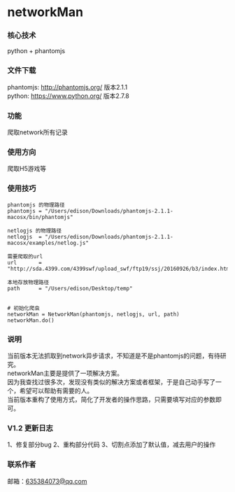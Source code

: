 # networkMan

### 核心技术
python + phantomjs

### 文件下载
phantomjs: http://phantomjs.org/ 版本2.1.1<br/>
python: https://www.python.org/ 版本2.7.8 

### 功能
爬取network所有记录
### 使用方向
爬取H5游戏等

### 使用技巧
    phantomjs 的物理路径
    phantomjs = "/Users/edison/Downloads/phantomjs-2.1.1-macosx/bin/phantomjs"
    
    netlogjs 的物理路径
    netlogjs  = "/Users/edison/Downloads/phantomjs-2.1.1-macosx/examples/netlog.js"
    
    需要爬取的url
    url       = "http://sda.4399.com/4399swf/upload_swf/ftp19/ssj/20160926/b3/index.htm"
    
    本地存放物理路径
    path      = "/Users/edison/Desktop/temp"
    

    # 初始化爬虫
    networkMan = NetworkMan(phantomjs, netlogjs, url, path)
    networkMan.do()




### 说明
当前版本无法抓取到network异步请求，不知道是不是phantomjs的问题，有待研究。<br/>
networkMan主要是提供了一项解决方案。<br/>
因为我查找过很多次，发现没有类似的解决方案或者框架，于是自己动手写了一个，希望可以帮助有需要的人。<br>
当前版本重构了使用方式，简化了开发者的操作思路，只需要填写对应的参数即可。<br/>


### V1.2 更新日志
1、修复部分bug
2、重构部分代码
3、切割点添加了默认值，减去用户的操作




### 联系作者
邮箱：635384073@qq.com